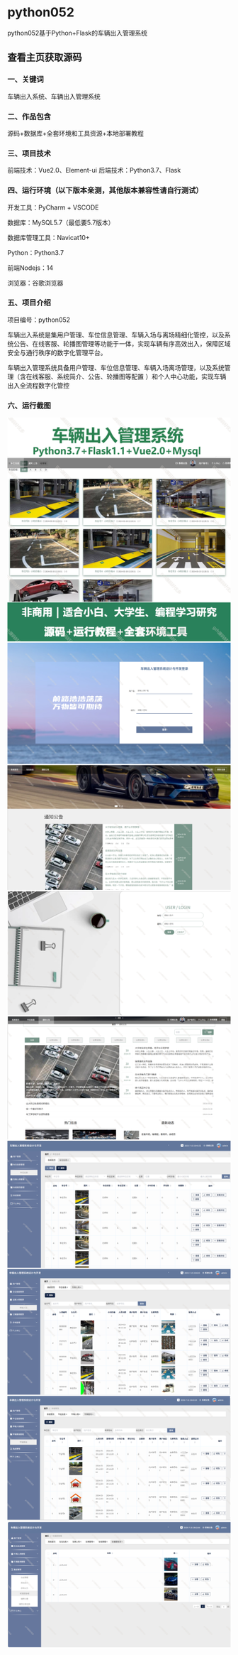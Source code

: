 # python052
python052基于Python+Flask的车辆出入管理系统
 
## 查看主页获取源码

### 一、关键词
车辆出入系统、车辆出入管理系统

### 二、作品包含
源码+数据库+全套环境和工具资源+本地部署教程

### 三、项目技术
前端技术：Vue2.0、Element-ui
后端技术：Python3.7、Flask

### 四、运行环境（以下版本亲测，其他版本兼容性请自行测试）
开发工具：PyCharm + VSCODE

数据库：MySQL5.7（最低要5.7版本）

数据库管理工具：Navicat10+

Python：Python3.7

前端Nodejs：14

浏览器：谷歌浏览器

### 五、项目介绍
项目编号：python052

车辆出入系统是集用户管理、车位信息管理、车辆入场与离场精细化管控，以及系统公告、在线客服、轮播图管理等功能于一体，实现车辆有序高效出入，保障区域安全与通行秩序的数字化管理平台。

车辆出入管理系统具备用户管理、车位信息管理、车辆入场离场管理，以及系统管理（含在线客服、系统简介、公告、轮播图等配置 ）和个人中心功能，实现车辆出入全流程数字化管控 

### 六、运行截图

![cover.png](./cover.png)
![1.png](./1.png)
![2.png](./2.png)
![3.png](./3.png)
![4.png](./4.png)
![5.png](./5.png)
![6.png](./6.png)
![7.png](./7.png)
![8.png](./8.png)

